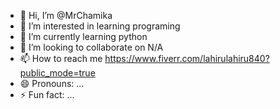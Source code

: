 - 👋 Hi, I’m @MrChamika
- 👀 I’m interested in learning programing
- 🌱 I’m currently learning python
- 💞️ I’m looking to collaborate on N/A
- 📫 How to reach me https://www.fiverr.com/lahirulahiru840?public_mode=true
- 😄 Pronouns: ...
- ⚡ Fun fact: ...

<!---https://www.fiverr.com/users/lahirulahiru840/seller_dashboard
MrChamika/MrChamika is a ✨ special ✨ repository because its `README.md` (this file) appears on your GitHub profile.
You can click the Preview link to take a look at your changes.
--->
